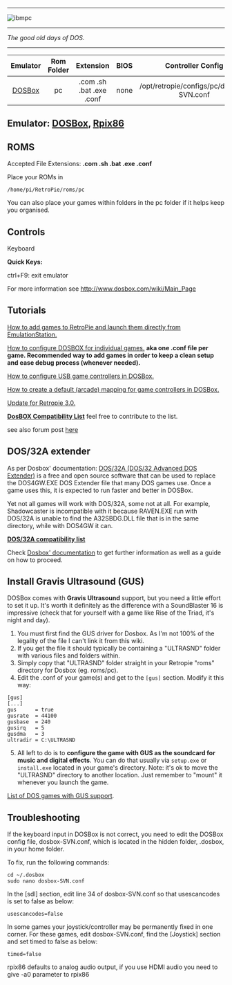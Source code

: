 ***
![ibmpc](https://cloud.githubusercontent.com/assets/10035308/12213490/0f8cb422-b636-11e5-99a7-2a33761874f3.png)
***
_The good old days of DOS._
***
| Emulator | Rom Folder | Extension | BIOS |  Controller Config |
| :---: | :---: | :---: | :---: | :---: |
| [DOSBox](http://www.dosbox.com/) | pc  | .com .sh .bat .exe .conf | none | /opt/retropie/configs/pc/dosbox-SVN.conf |

## Emulator: [DOSBox](http://www.dosbox.com/), [Rpix86](http://rpix86.patrickaalto.com/)

## ROMS
Accepted File Extensions: **.com .sh .bat .exe .conf**

Place your ROMs in 
```
/home/pi/RetroPie/roms/pc
```
You can also place your games within folders in the pc folder if it helps keep you organised.

## Controls

Keyboard

**Quick Keys:**

ctrl+F9: exit emulator

For more information see http://www.dosbox.com/wiki/Main_Page

## Tutorials

[How to add games to RetroPie and launch them directly from EmulationStation.](http://dosonthepi.blogspot.co.uk/2015/01/run-dos-games-in-retropie_15.html#add-dosgames)

[How to configure DOSBOX for individual games.](http://dosonthepi.blogspot.co.uk/2015/02/dosbox-configuration-for-individual.html)
**aka one .conf file per game. Recommended way to add games in order to keep a clean setup and ease debug process (whenever needed).**

[How to configure USB game controllers in DOSBox.](http://dosonthepi.blogspot.co.uk/2015/01/configure-game-controllers-in-dosbox_29.html)

[How to create a default (arcade) mapping for game controllers in DOSBox.](http://dosonthepi.blogspot.co.uk/2015/02/default-arcade-mapping-for-dosbox.html)

[Update for Retropie 3.0.](http://dosonthepi.blogspot.co.uk/2015/04/retropie-30-update.html)

[**DosBOX Compatibility List**](https://docs.google.com/spreadsheets/d/1Tx5k3F0_AO6w00WrXULMBSUTRhtLyIhHI8Wz8GuqLfQ/edit?usp=sharing) feel free to contribute to the list. 

see also forum post [here](http://blog.petrockblock.com/forums/topic/resource-dosbox-compatibility-list/)

## DOS/32A extender
As per Dosbox' documentation: [DOS/32A (DOS/32 Advanced DOS Extender)](https://dos32a.narechk.net/index_en.html) is a free and open source software that can be used to replace the DOS4GW.EXE DOS Extender file that many DOS games use. Once a game uses this, it is expected to run faster and better in DOSBox. 

Yet not all games will work with DOS/32A, some not at all. For example, Shadowcaster is incompatible with it because RAVEN.EXE run with DOS/32A is unable to find the A32SBDG.DLL file that is in the same directory, while with DOS4GW it can. 

[**DOS/32A compatibility list**](https://github.com/dosbox-staging/dosbox-staging/wiki/DOS32A-compatibility-list)

Check [Dosbox' documentation](https://www.dosbox.com/wiki/TOOLS:DOS32A) to get further information as well as a guide on how to proceed.

## Install Gravis Ultrasound (GUS)
DOSBox comes with **Gravis Ultrasound** support, but you need a little effort to set it up. It's worth it definitely as the difference with a SoundBlaster 16 is impressive (check that for yourself with a game like Rise of the Triad, it's night and day).
1. You must first find the GUS driver for Dosbox. As I'm not 100% of the legality of the file I can't link it from this wiki. 
2. If you get the file it should typically be containing a "ULTRASND" folder with various files and folders within.
3. Simply copy that "ULTRASND" folder straight in your Retropie "roms" directory for Dosbox (eg. roms/pc).
4. Edit the .conf of your game(s) and get to the `[gus]` section. Modify it this way:
```
[gus]
[...]
gus      = true
gusrate  = 44100
gusbase  = 240
gusirq   = 5
gusdma   = 3
ultradir = C:\ULTRASND
```
5. All left to do is to **configure the game with GUS as the soundcard for music and digital effects**. You can do that usually via `setup.exe` or `install.exe` located in your game's directory.
Note: it's ok to move the "ULTRASND" directory to another location. Just remember to "mount" it whenever you launch the game.

[List of DOS games with GUS support](https://www.mobygames.com/attribute/sheet/attributeId,20/).

## Troubleshooting

If the keyboard input in DOSBox is not correct, you need to edit the DOSBox config file, dosbox-SVN.conf, which is located in the hidden folder, .dosbox, in your home folder.

To fix, run the following commands:

    cd ~/.dosbox
    sudo nano dosbox-SVN.conf

In the [sdl] section, edit line 34 of dosbox-SVN.conf so that usescancodes is set to false as below:

    usescancodes=false

In some games your joystick/controller may be permanently fixed in one corner. For these games, edit dosbox-SVN.conf, find the [Joystick] section and set timed to false as below:

    timed=false

rpix86 defaults to analog audio output, if you use HDMI audio you need to give -a0 parameter to rpix86